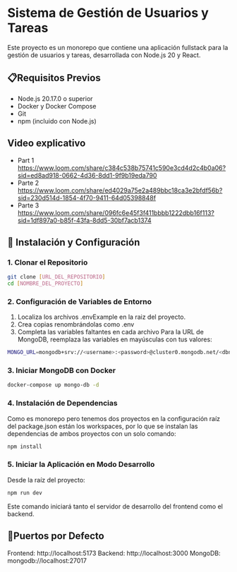 # Sistema de Gestión de Usuarios y Tareas
Este proyecto es un monorepo que contiene una aplicación fullstack para la gestión de usuarios y tareas, desarrollada con Node.js 20 y React.

## 📋Requisitos Previos
- Node.js 20.17.0 o superior
- Docker y Docker Compose
- Git
- npm (incluido con Node.js)

## Video explicativo
- Part 1
https://www.loom.com/share/c384c538b75741c590e3cd4d2c4b0a06?sid=ed8ad918-0662-4d36-8dd1-9f9b19eda790
- Parte 2
https://www.loom.com/share/ed4029a75e2a489bbc18ca3e2bfdf56b?sid=230d514d-1854-4f70-9411-64d05398848f
- Parte 3
https://www.loom.com/share/096fc6e45f3f411bbbb1222dbb16f113?sid=1df897a0-b85f-43fa-8dd5-30bf7acb1374

## 🚀 Instalación y Configuración

### 1. Clonar el Repositorio

```bash
git clone [URL_DEL_REPOSITORIO]
cd [NOMBRE_DEL_PROYECTO]
```

### 2. Configuración de Variables de Entorno
1. Localiza los archivos .envExample en la raiz del proyecto.
2. Crea copias renombrándolas como .env
3. Completa las variables faltantes en cada archivo
Para la URL de MongoDB, reemplaza las variables en mayúsculas con tus valores:

```bash
MONGO_URL=mongodb+srv://<username>:<password>@cluster0.mongodb.net/<dbname>?retryWrites=true&w=majority
```

### 3. Iniciar MongoDB con Docker
```bash
docker-compose up mongo-db -d
```

### 4. Instalación de Dependencias
Como es monorepo pero tenemos dos proyectos en la configuración raíz del package.json están los workspaces, por lo que se instalan las dependencias de ambos proyectos con un solo comando:
```bash
npm install
```

### 5. Iniciar la Aplicación en Modo Desarrollo
Desde la raíz del proyecto:
```bash
npm run dev
```
Este comando iniciará tanto el servidor de desarrollo del frontend como el backend.

## 📌Puertos por Defecto
Frontend: http://localhost:5173
Backend: http://localhost:3000
MongoDB: mongodb://localhost:27017